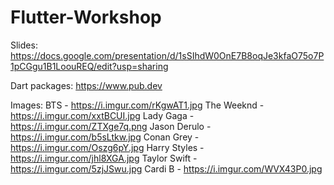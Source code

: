 # Flutter-Workshop

Slides: https://docs.google.com/presentation/d/1sSIhdW0OnE7B8oqJe3kfaO75o7P1pCGgu1B1LoouREQ/edit?usp=sharing

Dart packages: https://www.pub.dev



Images:
BTS - https://i.imgur.com/rKgwAT1.jpg
The Weeknd - https://i.imgur.com/xxtBCUI.jpg
Lady Gaga - https://i.imgur.com/ZTXge7q.png
Jason Derulo - https://i.imgur.com/b5sLtkw.jpg
Conan Grey - https://i.imgur.com/Oszg6pY.jpg
Harry Styles - https://i.imgur.com/jhl8XGA.jpg
Taylor Swift - https://i.imgur.com/5zjJSwu.jpg
Cardi B - https://i.imgur.com/WVX43P0.jpg
